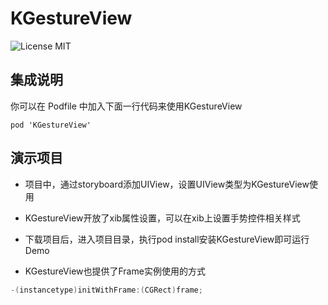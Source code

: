 # KGestureView

![License MIT](https://go-shields.herokuapp.com/license-MIT-blue.png)
## 集成说明

你可以在 Podfile 中加入下面一行代码来使用KGestureView

    pod 'KGestureView'

## 演示项目

- 项目中，通过storyboard添加UIView，设置UIView类型为KGestureView使用

- KGestureView开放了xib属性设置，可以在xib上设置手势控件相关样式

- 下载项目后，进入项目目录，执行pod install安装KGestureView即可运行Demo

- KGestureView也提供了Frame实例使用的方式
```Objective-C
-(instancetype)initWithFrame:(CGRect)frame;
```
